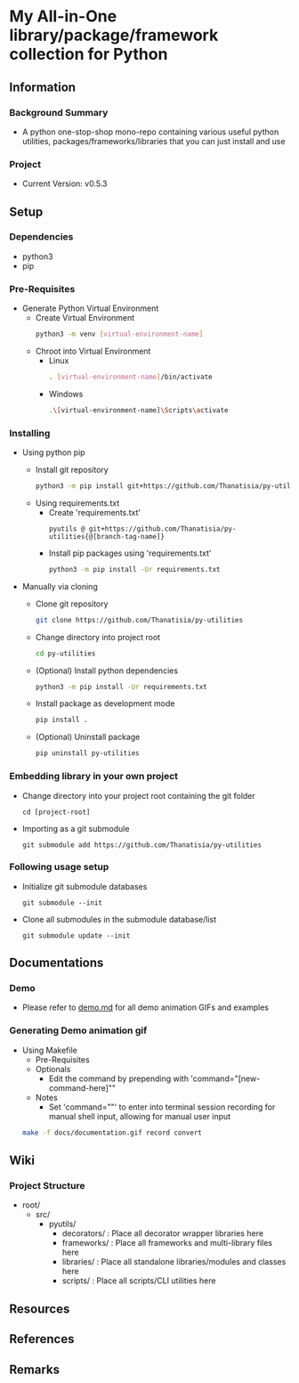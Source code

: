 # My All-in-One library/package/framework collection for Python

## Information

### Background Summary
+ A python one-stop-shop mono-repo containing various useful python utilities, packages/frameworks/libraries that you can just install and use

### Project
+ Current Version: v0.5.3

## Setup
### Dependencies
+ python3
+ pip

### Pre-Requisites
- Generate Python Virtual Environment
    - Create Virtual Environment
        ```bash
        python3 -m venv [virtual-environment-name]
        ```
    - Chroot into Virtual Environment
        - Linux
            ```bash
            . [virtual-environment-name]/bin/activate
            ```
        - Windows
            ```bash
            .\[virtual-environment-name]\Scripts\activate
            ```

### Installing
- Using python pip
    - Install git repository
        ```bash
        python3 -m pip install git+https://github.com/Thanatisia/py-utilities{@[branch-tag-name]}
        ```
    - Using requirements.txt
        - Create 'requirements.txt'
            ```
            pyutils @ git+https://github.com/Thanatisia/py-utilities{@[branch-tag-name]}
            ```
        - Install pip packages using 'requirements.txt'
            ```bash
            python3 -m pip install -Ur requirements.txt
            ```

- Manually via cloning
    - Clone git repository
        ```bash
        git clone https://github.com/Thanatisia/py-utilities
        ```
    - Change directory into project root
        ```bash
        cd py-utilities
        ```
    - (Optional) Install python dependencies
        ```bash
        python3 -m pip install -Ur requirements.txt
        ```
    - Install package as development mode
        ```bash
        pip install .
        ```
    - (Optional) Uninstall package
        ```bash
        pip uninstall py-utilities
        ```

### Embedding library in your own project
- Change directory into your project root containing the git folder
    ```console
    cd [project-root]
    ```

- Importing as a git submodule
    ```console
    git submodule add https://github.com/Thanatisia/py-utilities
    ```

### Following usage setup
- Initialize git submodule databases
    ```console
    git submodule --init
    ```

- Clone all submodules in the submodule database/list
    ```console
    git submodule update --init
    ```

## Documentations

### Demo
+ Please refer to [demo.md](demo.md) for all demo animation GIFs and examples

### Generating Demo animation gif
- Using Makefile
    - Pre-Requisites
    - Optionals
        + Edit the command by prepending with 'command="[new-command-here]""
    - Notes
        + Set 'command=""' to enter into terminal session recording for manual shell input, allowing for manual user input
    ```bash
    make -f docs/documentation.gif record convert
    ```

## Wiki
### Project Structure
- root/
    - src/
        - pyutils/
            - decorators/ : Place all decorator wrapper libraries here
            - frameworks/ : Place all frameworks and multi-library files here
            - libraries/  : Place all standalone libraries/modules and classes here
            - scripts/    : Place all scripts/CLI utilities here

## Resources

## References

## Remarks

